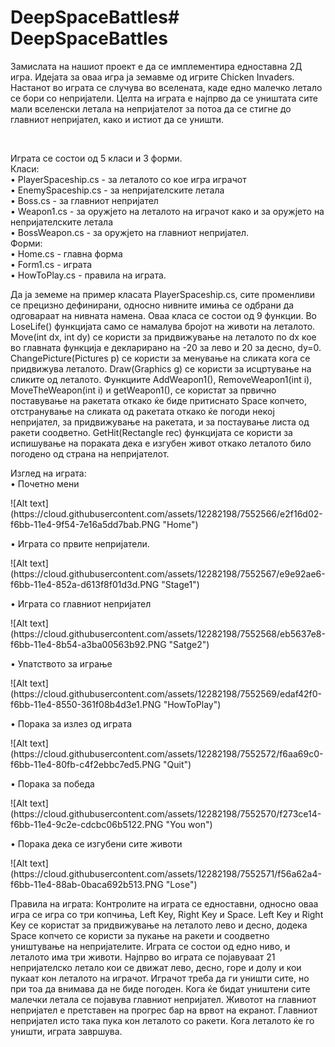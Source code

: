 # DeepSpaceBattles# DeepSpaceBattles
<p> Замислата на нашиот проект е да се имплементира едноставна 2Д игра. Идејата за оваа игра ја земавме од игрите Chicken Invaders. Настанот во играта се случува во вселената, каде едно малечко летало се бори со непријатели. Целта на играта е најпрво да се уништата сите мали вселенски летала на непријателот за потоа да се стигне до главниот непријател, како и истиот да се уништи.</p>
</br>
<p>Играта се состои од 5 класи и 3 форми.</br>	Класи:</br>
•	PlayerSpaceship.cs - за леталото со кое игра играчот</br>
•	EnemySpaceship.cs - за непријателските летала</br>
•	Boss.cs - за главниот непријател</br>
•	Weapon1.cs - за оружјето на леталото на играчот како и за оружјето на непријателските летала</br>
•	BossWeapon.cs - за оружјето на главниот непријател.</br>
	Форми:</br>
•	Home.cs - главна форма</br>
•	Form1.cs - играта</br>
•	HowToPlay.cs - правила на играта.</p>

<p>Да ја земеме на пример класата PlayerSpaceship.cs, сите променливи се прецизно дефинирани, односно нивните имиња се одбрани да одговараат на нивната намена. Оваа класа се состои од 9 функции. Во LoseLife() функцијата само се намалува бројот на животи на леталото. Move(int dx, int dy) се користи за придвижување на леталото по dx кое во главната функција е декларирано на -20 за лево и 20 за десно, dy=0. ChangePicture(Pictures p) се користи за менување на сликата кога се придвижува леталото. Draw(Graphics g) се користи за исцртување на сликите од леталото. Функциите AddWeapon1(), RemoveWeapon1(int i), MoveTheWeapon(int i) и getWeapon1(), се користат за првично поставување на ракетата откако ќе биде притиснато Space копчето, отстранување на сликата од ракетата откако ќе погоди некој непријател, за придвижување на ракетата, и за постаување листа од ракети соодветно. GetHit(Rectangle rec) функцијата се користи за испишување на пораката дека е изгубен живот откако леталото било погодено од страна на непријателот. </p>
<p>Изглед на играта:</br>
•	Почетно мени
</p>
![Alt text](https://cloud.githubusercontent.com/assets/12282198/7552566/e2f16d02-f6bb-11e4-9f54-7e16a5dd7bab.PNG "Home")
<p>
•	Играта со првите непријатели.
</p>
![Alt text](https://cloud.githubusercontent.com/assets/12282198/7552567/e9e92ae6-f6bb-11e4-852a-d613f8f01d3d.PNG "Stage1")
<p>
•	Играта со главниот непријател
</p>
![Alt text](https://cloud.githubusercontent.com/assets/12282198/7552568/eb5637e8-f6bb-11e4-8b54-a3ba00563b92.PNG "Satge2")
<p>
•	Упатството за играње
</p>
![Alt text](https://cloud.githubusercontent.com/assets/12282198/7552569/edaf42f0-f6bb-11e4-8550-361f08b4d3e1.PNG "HowToPlay")
<p>
•	Порака за излез од играта
</p>
![Alt text](https://cloud.githubusercontent.com/assets/12282198/7552572/f6aa69c0-f6bb-11e4-80fb-c4f2ebbc7ed5.PNG "Quit")
<p>
•	Порака за победа
</p>
![Alt text](https://cloud.githubusercontent.com/assets/12282198/7552570/f273ce14-f6bb-11e4-9c2e-cdcbc06b5122.PNG "You won")
<p>
•	Порака дека се изгубени сите животи
</p>
![Alt text](https://cloud.githubusercontent.com/assets/12282198/7552571/f56a62a4-f6bb-11e4-88ab-0baca692b513.PNG "Lose")
</br>
<p>Правила на играта:
	Контролите на играта се едноставни, односно оваа игра се игра со три копчиња, Left Key, Right Key и Space. Left Key и Right Key се користат за придвижување на леталото лево и десно, додека Space копчето се користи за пукање на ракети и соодветно уништување на непријателите. Играта се состои од едно ниво, и леталото има три животи. Најпрво во играта се појавуваат 21 непријателско летало кои се движат лево, десно, горе и долу и кои пукаат кон леталото на играчот. Играчот треба да ги уништи сите, но при тоа да внимава да не биде погоден. Кога ќе бидат уништени сите малечки летала се појавува главниот непријател. Животот на главниот непријател е претставен на прогрес бар на врвот на екранот. Главниот непријател исто така пука кон леталото со ракети. Кога леталото ќе го уништи, играта завршува.
</p>
